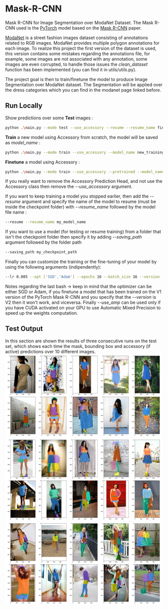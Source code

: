 # Mask-R-CNN
Mask R-CNN for Image Segmentation over ModaNet Dataset. The Mask R-CNN used is the [PyTorch](https://pytorch.org/vision/main/models/mask_rcnn.html) model based on the [Mask R-CNN](https://arxiv.org/abs/1703.06870) paper.

[ModaNet](https://github.com/eBay/modanet) is a street fashion images dataset consisting of annotations related to RGB images. ModaNet provides multiple polygon annotations for each image. To realize this project the first version of the dataset is used, this version contains some mistakes regarding the annotations file, for example, some images are not associated with any annotation, some images are even corrupted, to handle those issues the _clean_dataset_ function has been implemented (you can find it in utils/utils.py).

The project goal is then to train/finetune the model to produce Image Segmentation over ModaNet dataset. The Segmentation will be applied over the dress categories which you can find in the modanet page linked before. 
## Run Locally
Show predictions over some **Test** images :
```bash
python .\main.py --mode test --use_accessory --resume --resume_name final_model
```
**Train** a new model using Accessory from scratch, the model will be saved as _model_name_ :
```bash
python .\main.py --mode train --use_accessory --model_name new_training
```
**Finetune** a model using Accessory :  
```bash
python .\main.py --mode train --use_accessory --pretrained --model_name new_finetuning  
```
If you really want to remove the Accessory Prediction Head, and not use the Accessory class then
 remove the --_use_accessory_ argument.

If you want to keep training a model you stopped earlier, then add the --_resume_ argument and
 specify the name of the model to resume (must be inside the checkpoint folder) with --_resume_name_
followed by the model file name :
```bash
--resume --resume_name my_model_name
```

If you want to use a model (for testing or resume training) from a folder that isn't the
 checkpoint folder then specify it by adding --_saving_path_ argument followed by the folder path
```bash
--saving_path my_checkpoint_path  
```
Finally you can customize the training or the fine-tuning of your model by using the following arguments (indipendently):
```bash
--lr 0.005 --opt ['SGD','Adam'] --epochs 16 --batch_size 16 --version ['V1','V2'] --use_amp 
``` 
Notes regarding the last bash -> keep in mind that the optimizer can be either SGD or Adam, if you finetune a model that has been trained on the V1 version of the PyTorch Mask R-CNN and you specify that the --_version_ is V2 then it won't work, and viceversa. Finally --_use_amp_ can be used only if you have CUDA activated on your GPU to use Automatic Mixed Precision to speed up the weights computation.

## Test Output
In this section are shown the results of three consecutive runs on the test set, which shows each time the mask, bounding box and accessory (if active) predictions over 10 different images.
![testing result 1](images/Results_1.png)
![testing result 2](images/Results_2.png)
![testing result 3](images/Results_3.png)